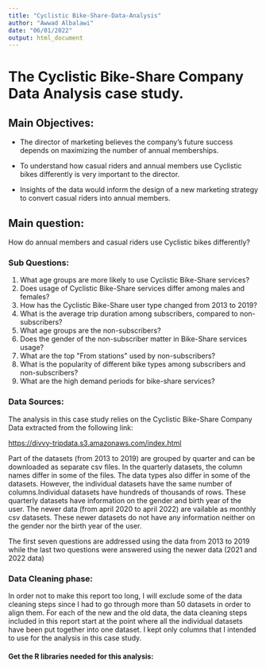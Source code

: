 ```yaml
---
title: "Cyclistic Bike-Share-Data-Analysis"
author: "Awwad Albalawi"
date: "06/01/2022"
output: html_document
---
```


# The Cyclistic Bike-Share Company Data Analysis case study.

## Main Objectives:

* The director of marketing believes the company’s future success depends on maximizing the number of annual memberships.

* To understand how casual riders and annual members use Cyclistic bikes differently is very important to the director.

* Insights of the data would inform the design of a new marketing strategy to convert casual riders into annual members.

## Main question:
How do annual members and casual riders use Cyclistic bikes differently?

### Sub Questions:
1) What age groups are more likely to use Cyclistic Bike-Share services?
2) Does usage of Cyclistic Bike-Share services differ among males and females?
3) How has the Cyclistic Bike-Share user type changed from 2013 to 2019?
4) What is the average trip duration among subscribers, compared to non-subscribers?
5) What age groups are the non-subscribers? 
6) Does the gender of the non-subscriber matter in Bike-Share services usage?
7) What are the top "From stations" used by non-subscribers?
8) What is the popularity of different bike types among subscribers and non-subscribers?
9) What are the high demand periods for bike-share services?

### Data Sources:
The analysis in this case study relies on the Cyclistic Bike-Share Company Data extracted from the following link:

<https://divvy-tripdata.s3.amazonaws.com/index.html>

Part of the datasets (from 2013 to 2019) are grouped by quarter and can be downloaded as separate csv files. In the quarterly datasets, the column names differ in some of the files. The data types also differ in some of the datasets. However, the individual datasets have the same number of columns.Individual datasets have hundreds of thousands of rows. These quarterly datasets have information on the gender and birth year of the user.
The newer data (from april 2020 to april 2022) are vailable as monthly csv datasets. These newer datasets do not have any information neither on the gender nor the birth year of the user. 

The first seven questions are addressed using the data from 2013 to 2019 while the last two questions were answered using the newer data (2021 and 2022 data) 

### Data Cleaning phase:
In order not to make this report too long, I will exclude some of the data cleaning steps since I had to go through more than 50 datasets in order to align them. For each of the new and the old data, the data cleaning steps included in this report start at the point where all the individual datasets have been put together into one dataset. I kept only columns that I intended to use for
the analysis in this case study. 

#### Get the R libraries needed for this analysis:
